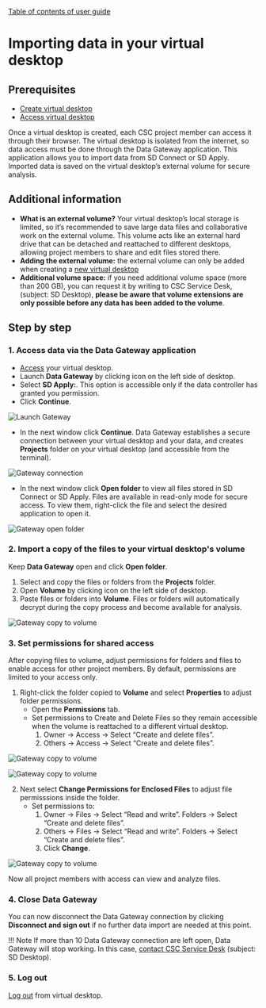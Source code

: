 [Table of contents of user guide](sd-services-toc.md) 

# Importing data in your virtual desktop

## Prerequisites
* [Create virtual desktop](../sensitive-data/sd-desktop-secondary-create.md)
* [Access virtual desktop](../sensitive-data/sd-desktop-secondary-access-vm.md)

Once a virtual desktop is created, each CSC project member can access it through their browser. The virtual desktop is isolated from the internet, so data access must be done through the Data Gateway application. This application allows you to import data from SD Connect or SD Apply. Imported data is saved on the virtual desktop’s external volume for secure analysis.

## Additional information

* **What is an external volume?** Your virtual desktop’s local storage is limited, so it’s recommended to save large data files and collaborative work on the external volume. This volume acts like an external hard drive that can be detached and reattached to different desktops, allowing project members to share and edit files stored there.
* **Adding the external volume:** the external volume can only be added when creating a [new virtual desktop](../sensitive-data/sd-desktop-secondary-create.md)
* **Additional volume space:** if you need additional volume space (more than 200 GB), you can request it by writing to CSC Service Desk, (subject: SD Desktop), **please be aware that volume extensions are only possible before any data has been added to the volume**.


## Step by step

### 1. Access data via the Data Gateway application

* [Access](sd-desktop-secondary-access-vm.md) your virtual desktop.
* Launch **Data Gateway** by clicking icon on the left side of desktop.
* Select **SD Apply:**. This option is accessible only if the data controller has granted you permission.
* Click  **Continue**.

![Launch Gateway](https://a3s.fi/docs-files/sensitive-data/SD_Desktop/DesktopSec_LaunchGateway1.png)


* In the next window click **Continue**. Data Gateway establishes a secure connection between your virtual desktop and your data, and creates **Projects** folder on your virtual desktop (and accessible from the terminal).

![Gateway connection](https://a3s.fi/docs-files/sensitive-data/SD_Desktop/DesktopSec_GatewayAccess1.png)


* In the next window click **Open folder** to view all files stored in SD Connect or SD Apply. Files are available in read-only mode for secure access. To view them, right-click the file and select the desired application to open it.

![Gateway open folder](https://a3s.fi/docs-files/sensitive-data/SD_Desktop/DesktopSec_GatewayAccess2.png)

### 2. Import a copy of the files to your virtual desktop's volume

Keep **Data Gateway** open and click **Open folder**.

1. Select and copy the files or folders from the **Projects** folder.
2. Open **Volume** by clicking icon on the left side of desktop.
3. Paste files or folders into **Volume**. Files or folders will automatically decrypt during the copy process and become available for analysis.

![Gateway copy to volume](https://a3s.fi/docs-files/sensitive-data/SD_Desktop/DesktopSec_GatewayAccess3.png)


### 3. Set permissions for shared access

After copying files to volume, adjust permissions for folders and files to enable access for other project members. By default, permissions are limited to your access only.

1. Right-click the folder copied to **Volume** and select **Properties** to adjust folder permissions.
    * Open the **Permissions** tab.
    * Set permissions to Create and Delete Files so they remain accessible when the volume is reattached to a different virtual desktop.
        1. Owner -> Access -> Select “Create and delete files”.
        2. Others -> Access -> Select “Create and delete files”.

![Gateway copy to volume](https://a3s.fi/docs-files/sensitive-data/SD_Desktop/DesktopSec_FolderPermissions1.png)

![Gateway copy to volume](https://a3s.fi/docs-files/sensitive-data/SD_Desktop/DesktopSec_FolderPermissions2.png)

2. Next select **Change Permissions for Enclosed Files** to adjust file permisssions inside the folder.
    * Set permissions to:
        1. Owner -> Files -> Select “Read and write”. Folders -> Select “Create and delete files”. 
        2. Others -> Files -> Select “Read and write”. Folders -> Select “Create and delete files”.
        3. Click **Change**.

![Gateway copy to volume](https://a3s.fi/docs-files/sensitive-data/SD_Desktop/DesktopSec_FolderPermissions3.png)

Now all project members with access can view and analyze files.

### 4. Close Data Gateway

You can now disconnect the Data Gateway connection by clicking **Disconnect and sign out** if no further data import are needed at this point.

!!! Note
    If more than 10 Data Gateway connection are left open, Data Gateway will stop working. In this case, [contact CSC Service Desk](../../support/contact.md) (subject: SD Desktop).


### 5. Log out

[Log out](sd-desktop-access-vm.md#log-out-from-virtual-desktop) from virtual desktop.


